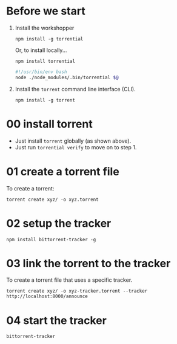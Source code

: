 # Before we start

1. Install the workshopper

    ```
    npm install -g torrential
    ```
    
    Or, to install locally...
    
    ```
    npm install torrential
    ```
    
    ```torrential.sh
    #!/usr/bin/env bash
    node ./node_modules/.bin/torrential $@
    ```

2. Install the `torrent` command line interface (CLI).      

    ```
    npm install -g torrent
    ```

# 00 install torrent

- Just install `torrent` globally (as shown above).
- Just run `torrential verify` to move on to step 1.

# 01 create a torrent file

To create a torrent:

```
torrent create xyz/ -o xyz.torrent
```

# 02 setup the tracker

```
npm install bittorrent-tracker -g
```

# 03 link the torrent to the tracker

To create a torrent file that uses a specific tracker.

```
torrent create xyz/ -o xyz-tracker.torrent --tracker http://localhost:8000/announce
```

# 04 start the tracker

```
bittorrent-tracker
```

